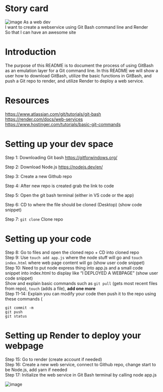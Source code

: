 # Story card  <br>
![image](https://user-images.githubusercontent.com/111913185/217900503-df7e31d9-270a-41e2-94bc-f0e60c04ad55.png)
As a web dev <br>
I want to create a webservice using Git Bash command line and Render <br>
So that I can have an awesome site <br>

# Introduction

The purpose of this README is to document the process of using GitBash as an emulation layer for a Git command line. In this README we will show a user how to download GitBash, utilize the basic functions in GitBash, and push a Git repo to render, and utilize Render to deploy a web service. <br>

# Resources

https://www.atlassian.com/git/tutorials/git-bash <br>
https://render.com/docs/web-services <br>
https://www.hostinger.com/tutorials/basic-git-commands <br>

# Setting up your dev space

Step 1: Downloading Git bash https://gitforwindows.org/ <br>

Step 2: Download Node.js https://nodejs.dev/en/ <br>

Step 3: Create a new Github repo <br>

Step 4: After new repo is created grab the link to code <br>

Step 5: Open the git bash terminal (either in VS code or the app)<br>

Step 6: CD to where the file should be cloned (Desktop) (show code snippet)<br>

Step 7: `git clone` Clone repo <br>

# Setting up your code

Step 8: Go to files and open the cloned repo + CD into cloned repo <br>
Step 9: Use `touch add app.js` where the node stuff will go and `touch index.html` where web page content will go (show user code snippet)<br>
Step 10: Need to put node express thing into app.js and a small code snippet into index.html to display like “I DEPLOYED A WEBPAGE” (show user code snippet)<br>
Show and explain basic commands such as 
`git pull` (gets most recent files from repo), 
`touch` (adds a file), **add one more**<br>
Step 11-14: Explain you can modify your code then push it to the repo using these commands (
```git add
git commit -m
git push
git status
```
# Setting up Render to deploy your webpage

Step 15: Go to render (create account if needed)<br>
Step 16: Create a new web service, connect to Github repo, change start to be Node.js, add yarn if needed<br>
Step 17: Initialize the web service in Git Bash terminal by calling node app.js <br>

![image](https://user-images.githubusercontent.com/111913185/217900556-9aa3f6d0-7f21-46c3-b641-4955ec13169e.png)

